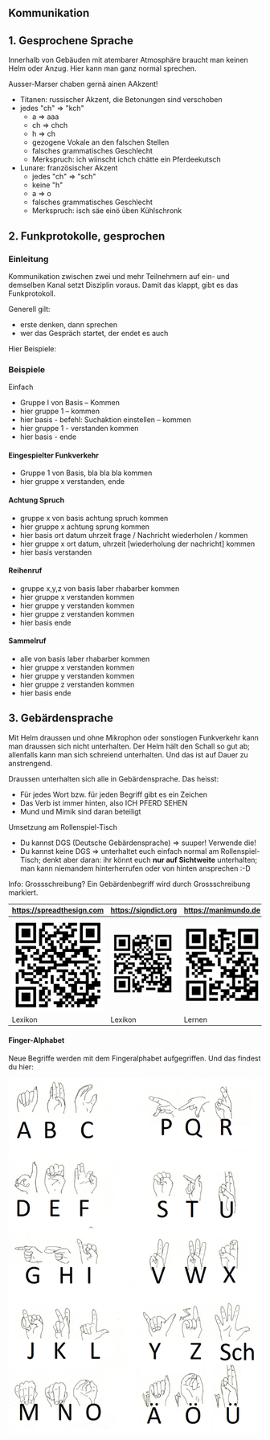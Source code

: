## Kommunikation

## 1. Gesprochene Sprache

Innerhalb von Gebäuden mit atembarer Atmosphäre braucht man keinen Helm oder Anzug.
Hier kann man ganz normal sprechen.

Ausser-Marser chaben gernä ainen AAkzent!

* Titanen: russischer Akzent, die Betonungen sind verschoben
* jedes "ch" => "kch"
    * a => aaa
    * ch => chch
    * h => ch
    * gezogene Vokale an den falschen Stellen
    * falsches grammatisches Geschlecht
    * Merkspruch: ich wiinscht ichch chätte ein Pferdeekutsch
* Lunare: französischer Akzent
    * jedes "ch" => "sch"
    * keine "h"
    * a => o
    * falsches grammatisches Geschlecht
    * Merkspruch: isch säe einö üben Kühlschronk

## 2. Funkprotokolle, gesprochen

### Einleitung

Kommunikation zwischen zwei und mehr Teilnehmern auf ein- und demselben Kanal setzt Disziplin voraus.
Damit das klappt, gibt es das Funkprotokoll.

Generell gilt:

* erste denken, dann sprechen
* wer das Gespräch startet, der endet es auch

Hier Beispiele:

### Beispiele

Einfach

* Gruppe I von Basis – Kommen
* hier gruppe 1 – kommen
* hier basis - befehl: Suchaktion einstellen – kommen
* hier gruppe 1 - verstanden kommen
* hier basis - ende

#### Eingespielter Funkverkehr

* Gruppe 1 von Basis, bla bla bla kommen
* hier gruppe x verstanden, ende

#### Achtung Spruch

* gruppe x von basis achtung spruch kommen
* hier gruppe x achtung sprung kommen
* hier basis ort datum uhrzeit frage / Nachricht wiederholen / kommen
* hier gruppe x ort datum, uhrzeit [wiederholung der nachricht] kommen
* hier basis verstanden

#### Reihenruf

* gruppe x,y,z von basis laber rhabarber kommen
* hier gruppe x verstanden kommen
* hier gruppe y verstanden kommen
* hier gruppe z verstanden kommen
* hier basis ende

#### Sammelruf

* alle von basis laber rhabarber kommen
* hier gruppe x verstanden kommen
* hier gruppe y verstanden kommen
* hier gruppe z verstanden kommen
* hier basis ende

## 3. Gebärdensprache

Mit Helm draussen und ohne Mikrophon oder sonstiogen Funkverkehr kann man draussen sich nicht unterhalten.
Der Helm hält den Schall so gut ab; allenfalls kann man sich schreiend unterhalten. Und das ist auf Dauer zu
anstrengend.

Draussen unterhalten sich alle in Gebärdensprache. Das heisst:

* Für jedes Wort bzw. für jeden Begriff gibt es ein Zeichen
* Das Verb ist immer hinten, also ICH PFERD SEHEN
* Mund und Mimik sind daran beteiligt

Umsetzung am Rollenspiel-Tisch

* Du kannst  DGS (Deutsche Gebärdensprache) => suuper! Verwende die!
* Du kannst keine DGS => unterhaltet euch einfach normal am Rollenspiel-Tisch; denkt aber daran: ihr könnt euch **nur
  auf Sichtweite** unterhalten; man kann niemandem hinterherrufen oder von hinten ansprechen :-D

Info: Grossschreibung? Ein Gebärdenbegriff wird durch Grossschreibung markiert.

| https://spreadthesign.com                                                        | https://signdict.org                                                   | https://manimundo.de                                                     |
|----------------------------------------------------------------------------------|------------------------------------------------------------------------|--------------------------------------------------------------------------|
| ![qrcode-spreadthesign.png](../images/gebaerdensprache/qrcode-spreadthesign.png) | ![qrcode-signdict.png](../images/gebaerdensprache/qrcode-signdict.png) | ![qrcode-manimundo.png](../images/gebaerdensprache/qrcode-manimundo.png) |
| Lexikon                                                                          | Lexikon                                                                | Lernen                                                                |


#### Finger-Alphabet

Neue Begriffe werden mit dem Fingeralphabet aufgegriffen. Und das findest du hier:

![fingeralphabet.png](../images/gebaerdensprache/fingeralphabet.png)
